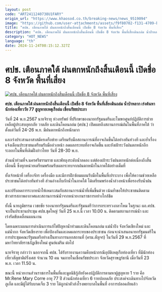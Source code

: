 ```yaml
---
layout: post
code: "ART2411240738U1FARY"
origin_url: "https://www.khaosod.co.th/breaking-news/news_9519094"
image: "https://github.com/user-attachments/assets/f9f80702-f131-4709-bfce-3cc70f261c91"
title: "ศปช. เตือนภาคใต้ ฝนตกหนักถึงสิ้นเดือนนี้ เปิดชื่อ 8 จังหวัด พื้นที่เสี่ยง"
description: "ศปช. เตือนภาคใต้ ฝนตกหนักถึงสิ้นเดือนนี้ เปิดชื่อ 8 จังหวัด พื้นที่เสี่ยงดินถล่ม น้ำป่าหลาก เร่งค้นหานักท่องเที่ยววัย 77 สูญหายเหตุเรือล่ม เขื่อนรัชชประภา"
category: "HOT_NEWS"
language: "th"
date: 2024-11-24T08:15:12.327Z
---
```


# ศปช. เตือนภาคใต้ ฝนตกหนักถึงสิ้นเดือนนี้ เปิดชื่อ 8 จังหวัด พื้นที่เสี่ยง

[![ศปช. เตือนภาคใต้ ฝนตกหนักถึงสิ้นเดือนนี้ เปิดชื่อ 8 จังหวัด พื้นที่เสี่ยง](https://www.khaosod.co.th/wpapp/uploads/2024/11/NCPO.jpg "ศปช. เตือนภาคใต้ ฝนตกหนักถึงสิ้นเดือนนี้ เปิดชื่อ 8 จังหวัด พื้นที่เสี่ยง")](https://www.khaosod.co.th/wpapp/uploads/2024/11/NCPO.jpg)

**ศปช. เตือนภาคใต้ ฝนตกหนักถึงสิ้นเดือนนี้ เปิดชื่อ 8 จังหวัด พื้นที่เสี่ยงดินถล่ม น้ำป่าหลาก เร่งค้นหานักท่องเที่ยววัย 77 สูญหายเหตุเรือล่ม เขื่อนรัชชประภา**

วันที่ 24 พ.ย.2567 นายจิรายุ ห่วงทรัพย์ ที่ปรึกษาของนายกรัฐมนตรีและโฆษกศูนย์ปฏิบัติการช่วยเหลือผู้ประสบอุทกภัย วาตภัย และดินโคลนถล่ม (ศปช.) เปิดเผยถึงสถานการณ์ฝนในพื้นที่ภาคใต้ ว่า ตั้งแต่วันที่ 24-26 พ.ย. มีฝนตกหนักถึงหนักมาก

และเร่งประสานอาสาสมัครเครือข่าย เตรียมรับมือสถานการณ์ที่อาจเกิดขึ้นได้อย่างทันท่วงที และย้ำเรื่องแจ้งเตือนประชาชนเตรียมรับมือล่วงหน้า ลดผลกระทบที่อาจเกิดขึ้น และยังเฝ้าระวังฝนตกหนักอีกระลอกในพื้นที่เดิมฝั่งอ่าวไทย วันที่ 28-30 พ.ย.

ส่วนน้ำท่วมที่จ.นครศรีธรรมราช และพัทลุงระดับน้ำลดลง แต่ต้องเฝ้าระวังฝนตกหนักต่อเนื่องถึงสิ้นเดือนนี้ ซึ่งทุกหน่วยเตรียมพร้อมรับผลกระทบจากฝนตกหนักในภาคใต้อย่างเต็มที่

ทั้งเจ้าหน้าที่ เครื่องจักร เครื่องมือ และมีการฝึกซ้อมแผนรับมือในพื้นที่เปราะบาง เพื่อให้ความช่วยเหลือประชาชนได้อย่างทันท่วงที ส่วนอ่างเก็บกักน้ำในภาคใต้ ได้เตรียมพร่องน้ำล่วงหน้าเพื่อรองรับน้ำฝน

และปรับลดการระบายน้ำให้เหมาะสมกับสถานการณ์น้ำที่เพิ่มขึ้นด้วย เน้นย้ำขอให้ประชาชนติดตามข่าวสารสภาพอากาศและสถานการณ์น้ำจากหน่วยงานราชการอย่างใกล้ชิด

ทั้งนี้ นายภูมิธรรม เวชยชัย รองนายกรัฐมนตรีและรัฐมนตรีว่าการกระทรวงกลาโหม ในฐานะ ผอ.ศปช. จะเป็นประธานประชุม ศปช.ชุดใหญ่ วันที่ 25 พ.ย.นี้ เวลา 10.00 น. ติดตามสถานการณ์น้ำ และเร่งรัดขับเคลื่อนแผนงาน

โดยเฉพาะแผนการดำเนินการแก้ไขปัญหาน้ำท่วมและดินโคลนถล่ม แม่น้ำปิง จังหวัดเชียงใหม่ และแม่น้ำกก จังหวัดเชียงราย เพื่อป้องกันและลดผลกระทบของประชาชน ก่อนจะนำเสนอนายกรัฐมนตรีในการประชุมคณะรัฐมนตรีอย่างเป็นทางการนอกสถานที่ (ครม.สัญจร) ในวันที่ 29 พ.ย.2567 ที่มหาวิทยาลัยราชภัฏเชียงใหม่ ศูนย์แม่ริม ต่อไป

นายจิรายุ กล่าวว่า นอกจากนี้ ศปช. ได้รับรายงานความคืบหน้ากรณีอุบัติเหตุเรือท่องเที่ยว ที่มีนักท่องเที่ยวสัญชาติฝรั่งเศส จำนวน 10 คน จมภายในเขื่อนรัชชประภา จังหวัดสุราษฎร์ธานี เมื่อวันที่ 23 พ.ย. เวลา 11.50 น.

ขณะนี้ หน่วยงานส่วนราชการในพื้นที่และมูลนิธิกู้ภัยยังคงปฏิบัติการตามหาผู้สูญหาย 1 ราย คือ Mr.Rene Mary Corre อายุ 77 ปี ส่วนนักท่องเที่ยว 6 รายปลอดภัย ประสงค์จะเดินทางไปจังหวัดภูเก็ต และมีผู้ได้รับบาดเจ็บ 3 ราย ได้ถูกนำตัวส่งโรงพยาบาลในพื้นที่ อาการปลอดภัยแล้ว